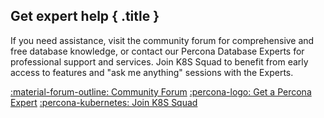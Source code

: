 <div data-banner markdown>

## Get expert help { .title }

If you need assistance, visit the community forum for comprehensive and free database knowledge, or contact our Percona Database Experts for professional support and services. Join K8S Squad to benefit from early access to features and "ask me anything" sessions with the Experts. 

<div class="actions" markdown>

[:material-forum-outline: Community Forum](https://forums.percona.com/c/postgresql/percona-kubernetes-operator-for-postgresql/68?utm_campaign=Doc%20pages&_gl=1*hqhs2g*_gcl_au*NDQzODI2NzEuMTY5MTQyMjA4OQ..) [:percona-logo: Get a Percona Expert](https://www.percona.com/services/consulting) [:percona-kubernetes: Join K8S Squad](https://www.percona.com/k8s?_gl=1*1x3nak3*_gcl_au*NDQzODI2NzEuMTY5MTQyMjA4OQ..)

</div></div>
